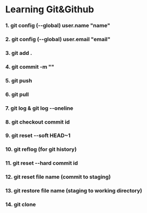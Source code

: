 # Learning Git&Github
### 1. git config (--global) user.name "name"
### 2. git config (--global) user.email "email"
### 3. git add .
### 4. git commit -m ""
### 5. git push
### 6. git pull
### 7. git log & git log --oneline
### 8. git checkout commit id
### 9. git reset --soft HEAD~1
### 10. git reflog (for git history)
### 11. git reset --hard commit id
### 12. git reset file name (commit to staging)
### 13. git restore file name (staging to working directory)
### 14. git clone
